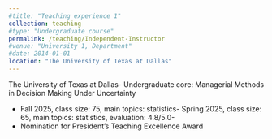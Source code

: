 ```yaml
---
#title: "Teaching experience 1"
collection: teaching
#type: "Undergraduate course"
permalink: /teaching/Independent-Instructor
#venue: "University 1, Department"
#date: 2014-01-01
location: "The University of Texas at Dallas"
---
```

 The University of Texas at Dallas- Undergraduate core: Managerial Methods in Decision Making Under Uncertainty
 - Fall 2025, class size: 75, main topics: statistics- Spring 2025, class size: 65, main topics: statistics, evaluation: 4.8/5.0-
 - Nomination for President’s Teaching Excellence Award
